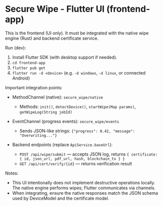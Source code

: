 # Secure Wipe - Flutter UI (frontend-app)

This is the frontend (UI only). It must be integrated with the native wipe engine (Rust) and backend certificate service.

Run (dev):
1. Install Flutter SDK (with desktop support if needed).
2. `cd frontend-app`
3. `flutter pub get`
4. `flutter run -d <device>` (e.g. `-d windows`, `-d linux`, or connected Android)

Important integration points:
- MethodChannel (native): `secure_wipe/native`
  - Methods: `init()`, `detectDevice()`, `startWipe(Map params)`, `getWipeLog(String jobId)`
- EventChannel (progress events): `secure_wipe/events`
  - Sends JSON-like strings: `{"progress": 0.42, "message": "Overwriting..."}`

- Backend endpoints (replace `ApiService.baseUrl`):
  - `POST /api/wipe/submit` — accepts JSON log, returns `{ certificate: { id, json_url, pdf_url, hash, blockchain_tx } }`
  - `GET /api/cert/verify/{id}` — returns verification result

Notes:
- This UI intentionally does not implement destructive operations locally. The native engine performs wipes; Flutter communicates via channels.
- When integrating, ensure the native responses match the JSON schema used by DeviceModel and the certificate model.
